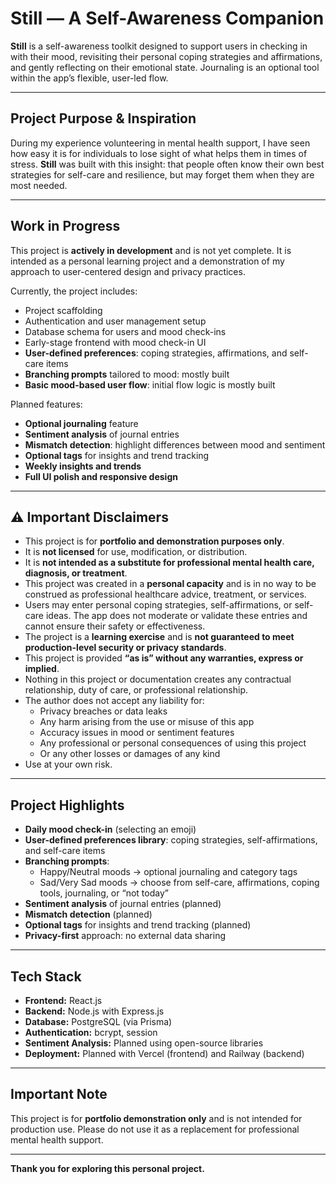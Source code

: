 # Still — A Self-Awareness Companion

**Still** is a self-awareness toolkit designed to support users in checking in with their mood, revisiting their personal coping strategies and affirmations, and gently reflecting on their emotional state. Journaling is an optional tool within the app’s flexible, user-led flow.

---

## Project Purpose & Inspiration

During my experience volunteering in mental health support, I have seen how easy it is for individuals to lose sight of what helps them in times of stress. **Still** was built with this insight: that people often know their own best strategies for self-care and resilience, but may forget them when they are most needed.

---

##  Work in Progress

This project is **actively in development** and is not yet complete.
It is intended as a personal learning project and a demonstration of my approach to user-centered design and privacy practices.

Currently, the project includes:

- Project scaffolding
- Authentication and user management setup
- Database schema for users and mood check-ins
- Early-stage frontend with mood check-in UI
- **User-defined preferences**: coping strategies, affirmations, and self-care items
- **Branching prompts** tailored to mood: mostly built
- **Basic mood-based user flow**: initial flow logic is mostly built

Planned features:

- **Optional journaling** feature
- **Sentiment analysis** of journal entries
- **Mismatch detection**: highlight differences between mood and sentiment
- **Optional tags** for insights and trend tracking
- **Weekly insights and trends**
- **Full UI polish and responsive design**

---

## ⚠️ Important Disclaimers

- This project is for **portfolio and demonstration purposes only**.
- It is **not licensed** for use, modification, or distribution.
- It is **not intended as a substitute for professional mental health care, diagnosis, or treatment**.
- This project was created in a **personal capacity** and is in no way to be construed as professional healthcare advice, treatment, or services.
- Users may enter personal coping strategies, self-affirmations, or self-care ideas. The app does not moderate or validate these entries and cannot ensure their safety or effectiveness.
- The project is a **learning exercise** and is **not guaranteed to meet production-level security or privacy standards**.
- This project is provided **“as is” without any warranties, express or implied**.
- Nothing in this project or documentation creates any contractual relationship, duty of care, or professional relationship.
- The author does not accept any liability for:
  - Privacy breaches or data leaks
  - Any harm arising from the use or misuse of this app
  - Accuracy issues in mood or sentiment features
  - Any professional or personal consequences of using this project
  - Or any other losses or damages of any kind
- Use at your own risk.


---

## Project Highlights

- **Daily mood check-in** (selecting an emoji)
- **User-defined preferences library**: coping strategies, self-affirmations, and self-care items
- **Branching prompts**:
  - Happy/Neutral moods → optional journaling and category tags
  - Sad/Very Sad moods → choose from self-care, affirmations, coping tools, journaling, or “not today”
- **Sentiment analysis** of journal entries (planned)
- **Mismatch detection** (planned)
- **Optional tags** for insights and trend tracking (planned)
- **Privacy-first** approach: no external data sharing

---

## Tech Stack

- **Frontend:** React.js
- **Backend:** Node.js with Express.js
- **Database:** PostgreSQL (via Prisma)
- **Authentication:** bcrypt, session
- **Sentiment Analysis:** Planned using open-source libraries
- **Deployment:** Planned with Vercel (frontend) and Railway (backend)

---


## Important Note

This project is for **portfolio demonstration only** and is not intended for production use. Please do not use it as a replacement for professional mental health support.

---

**Thank you for exploring this personal project.**
